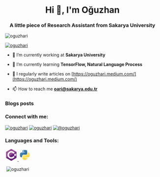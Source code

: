 <h1 align="center">Hi 👋, I'm Oğuzhan</h1>
<h3 align="center">A little piece of Research Assistant from Sakarya University</h3>

<p align="left"> <img src="https://komarev.com/ghpvc/?username=oguzhari&label=Profile%20views&color=0e75b6&style=flat" alt="oguzhari" /> </p>

<p align="left"> <a href="https://github.com/ryo-ma/github-profile-trophy"><img src="https://github-profile-trophy.vercel.app/?username=oguzhari" alt="oguzhari" /></a> </p>

- 🔭 I’m currently working at **Sakarya University**

- 🌱 I’m currently learning **TensorFlow, Natural Language Process**

- 📝 I regularly write articles on [https://oguzhari.medium.com/](https://oguzhari.medium.com/)

- 📫 How to reach me **oari@sakarya.edu.tr**

### Blogs posts
<!-- BLOG-POST-LIST:START -->
<!-- BLOG-POST-LIST:END -->

<h3 align="left">Connect with me:</h3>
<p align="left">
<a href="https://twitter.com/oguzhari" target="blank"><img align="center" src="https://raw.githubusercontent.com/rahuldkjain/github-profile-readme-generator/master/src/images/icons/Social/twitter.svg" alt="oguzhari" height="30" width="40" /></a>
<a href="https://instagram.com/oguzhari" target="blank"><img align="center" src="https://raw.githubusercontent.com/rahuldkjain/github-profile-readme-generator/master/src/images/icons/Social/instagram.svg" alt="oguzhari" height="30" width="40" /></a>
<a href="https://medium.com/@oguzhari" target="blank"><img align="center" src="https://raw.githubusercontent.com/rahuldkjain/github-profile-readme-generator/master/src/images/icons/Social/medium.svg" alt="@oguzhari" height="30" width="40" /></a>
</p>

<h3 align="left">Languages and Tools:</h3>
<p align="left"> <a href="https://www.w3schools.com/cs/" target="_blank" rel="noreferrer"> <img src="https://raw.githubusercontent.com/devicons/devicon/master/icons/csharp/csharp-original.svg" alt="csharp" width="40" height="40"/> </a> <a href="https://www.python.org" target="_blank" rel="noreferrer"> <img src="https://raw.githubusercontent.com/devicons/devicon/master/icons/python/python-original.svg" alt="python" width="40" height="40"/> </a> </p>

<p>&nbsp;<img align="center" src="https://github-readme-stats.vercel.app/api?username=oguzhari&show_icons=true&locale=en" alt="oguzhari" /></p>

